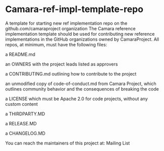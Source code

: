 # Camara-ref-impl-template-repo
A template for starting new ref implementation repo on the github.com/camaraproject organization
The Camara reference implementation template should be used for contributing  new reference implementations in the GitHub organizations owned by CamaraProject. All repos, at minimum, must have the following files:

a README.md 

an OWNERS with the project leads listed as approvers 

a CONTRIBUTING.md outlining how to contribute to the project

an unmodified copy of code-of-conduct.md from Camara Project, which outlines community behavior and the consequences of breaking the code

a LICENSE which must be Apache 2.0 for code projects, without any custom content

a THIRDPARTY.MD 

a RELEASE.MD 

a CHANGELOG.MD

You can reach the maintainers of this project at:
Mailing List
